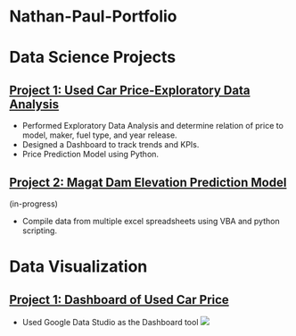 # Nathan-Paul-Portfolio



# **Data Science Projects**
## [Project 1: Used Car Price-Exploratory Data Analysis](https://www.kaggle.com/code/nathanpaulbustamante/car-price-prediction-linear-regressionrfe)
- Performed Exploratory Data Analysis and determine relation of price to model, maker, fuel type, and year release.
- Designed a Dashboard to track trends and KPIs.
- Price Prediction Model using Python.

## [Project 2: Magat Dam Elevation Prediction Model](https://github.com/nathanpaul423/Project-Magat-Reservoir-Elevation-prediction)
(in-progress)
- Compile data from multiple excel spreadsheets using VBA and python scripting.


# **Data Visualization**
## [Project 1: Dashboard of Used Car Price](https://datastudio.google.com/reporting/0cb0e99e-9d99-438e-b9f2-03be31c4c9c5)
- Used Google Data Studio as the Dashboard tool
![](https://github.com/nathanpaul423/Nathan-Paul-Portfolio/blob/main/images/Dashboard.JPG)

